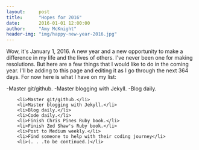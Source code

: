```yaml
---
layout:     post
title:      "Hopes for 2016"
date:       2016-01-01 12:00:00
author:     "Amy McKnight"
header-img: "img/happy-new-year-2016.jpg"
---
```


<p>Wow, it's January 1, 2016. A new year and a new opportunity to make a difference in my life and the lives of others. I've never been one for making resolutions. But here are a few things that I would like to do in the coming year. I'll be adding to this page and editing it as I go through the next 364 days. For now here is what I have on my list:</p>
    -Master git/github.
    -Master blogging with Jekyll.
    -Blog daily.
    

        <li>Master git/github.</li>
        <li>Master blogging with Jekyll.</li>
        <li>Blog daily.</li>
        <li>Code daily.</li>
        <li>Finish Chris Pines Ruby book.</li>
        <li>Finish Zed Shaw's Ruby book.</li>
        <li>Post to Medium weekly.</li>
        <li>Find someone to help with their coding journey</li>
        <li>(. . .to be continued.)</li>

